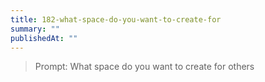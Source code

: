 ```yaml
---
title: 182-what-space-do-you-want-to-create-for
summary: ""
publishedAt: ""
---
```


> Prompt: What space do you want to create for others

